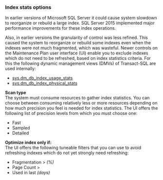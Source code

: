 

### Index stats options

<!--
This includes/paragraph-content/ file was created when processing vsts sqlbuvsts01 2999014 (5589131).  genemi  2017-07-21

Initially used in:
- relational-databases/maintenance-plans/rebuild-index-task-maintenance-plan.md
- relational-databases/maintenance-plans/reorganize-index-task-maintenance-plan.md
-->


In earlier versions of Microsoft SQL Server it could cause system slowdown to reorganize or rebuild a large index. SQL Server 2015 implemented major performance improvements for these index operations.

Also, in earlier versions the granularity of control was less refined. This caused the system to reorganize or rebuild some indexes even when the indexes were not much fragmented, which was wasteful. Newer controls on the Maintenance Plan user interface (UI) enable you to exclude indexes which do not need to be refreshed, based on index statistics criteria. For this the following dynamic management views (DMVs) of Transact-SQL are used internally:


- [sys.dm_db_index_usage_stats](../../relational-databases/system-dynamic-management-views/sys-dm-db-index-usage-stats-transact-sql.md)
- [sys.dm_db_index_physical_stats](../../relational-databases/system-dynamic-management-views/sys-dm-db-index-physical-stats-transact-sql.md)


 **Scan type**  
 The system must consume resources to gather index statistics. You can choose between consuming relatively less or more resources depending on how much precision you feel is needed for index statistics. The UI offers the following list of precision levels from which you must choose one:


- Fast
- Sampled
- Detailed


 **Optimize index only if:**  
 The UI offers the following tuneable filters that you can use to avoid refreshing indexes which do not yet strongly need refreshing:


- Fragmentation &gt; *(%)*
- Page Count &gt;
- Used in last *(days)*

